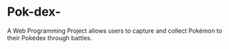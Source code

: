# Pok-dex-
A Web Programming Project allows users to capture and collect Pokémon to their Pokédex through battles. 
